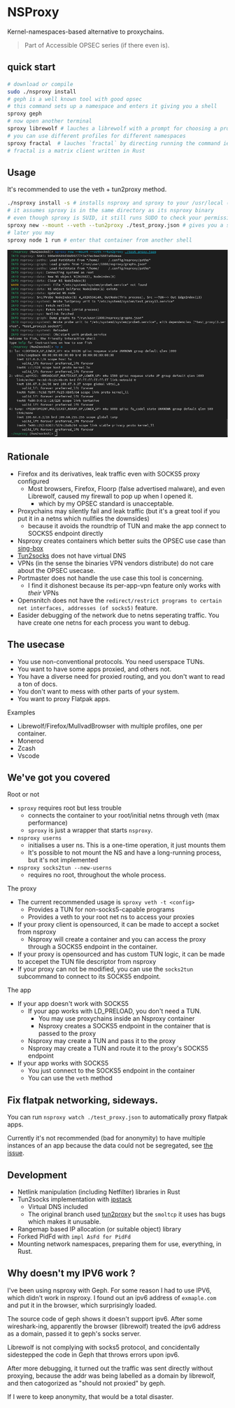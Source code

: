 # NSProxy

Kernel-namespaces-based alternative to proxychains.

> Part of Accessible OPSEC series (if there even is).

## quick start

```bash
# download or compile
sudo ./nsproxy install
# geph is a well known tool with good opsec
# this command sets up a namespace and enters it giving you a shell
sproxy geph
# now open another terminal
sproxy librewolf # lauches a librewolf with a prompt for choosing a profile
# you can use different profiles for different namespaces
sproxy fractal  # lauches `fractal` by directing running the command ie not using flatpak
# fractal is a matrix client written in Rust
```

## Usage

It's recommended to use the veth + tun2proxy method.

```bash
./nsproxy install -s # installs nsproxy and sproxy to your /usr/local (requires root) and makes sproxy suid
# it assumes sproxy is in the same directory as its nsproxy binary
# even though sproxy is SUID, it still runs SUDO to check your permission
sproxy new --mount --veth --tun2proxy ./test_proxy.json # gives you a shell inside a proxied container
# later you may
sproxy node 1 run # enter that container from another shell
```

![](./pic.png)

## Rationale

- Firefox and its derivatives, leak traffic even with SOCKS5 proxy configured
    - Most browsers, Firefox, Floorp (false advertised malware), and even Librewolf, caused my firewall to pop up when I opened it.
        - which by my OPSEC standard is unacceptable.
- Proxychains may silently fail and leak traffic (but it's a great tool if you put it in a netns which nullfies the downsides)
    - because it avoids the roundtrip of TUN and make the app connect to SOCKS5 endpoint directly
- Nsproxy creates containers which better suits the OPSEC use case than [sing-box](https://github.com/SagerNet/sing-box)
- [Tun2socks](https://github.com/xjasonlyu/tun2socks) does not have virtual DNS
- VPNs (in the sense the binaries VPN vendors distribute) do not care about the OPSEC usecase.
- Portmaster does not handle the use case this tool is concerning.
    - I find it dishonest because its per-app-vpn feature only works with *their* VPNs
- Opensnitch does not have the `redirect/restrict programs to certain net interfaces, addresses (of socks5)` feature.
- Easider debugging of the network due to netns seperating traffic. You have create one netns for each process you want to debug.

## The usecase

- You use non-conventional protocols. You need userspace TUNs.
- You want to have some apps proxied, and others not.
- You have a diverse need for proxied routing, and you don't want to read a ton of docs.
- You don't want to mess with other parts of your system.
- You want to proxy Flatpak apps.

Examples

- Librewolf/Firefox/MullvadBrowser with multiple profiles, one per container.
- Monerod
- Zcash
- Vscode

## We've got you covered

Root or not

- `sproxy` requires root but less trouble
    - connects the container to your root/initial netns through veth (max performance)
    - `sproxy` is just a wrapper that starts `nsproxy`.
- `nsproxy userns`
    - initialises a user ns. This is a one-time operation, it just mounts them
    - It's possible to not mount the NS and have a long-running process, but it's not implemented
- `nsproxy socks2tun --new-userns`
    - requires no root, throughout the whole process.

The proxy

- The current recommended usage is `sproxy veth -t <config>`
    - Provides a TUN for non-socks5-capable programs
    - Provides a veth to your root net ns to access your proxies
- If your proxy client is opensourced, it can be made to accept a socket from nsproxy
    - Nsproxy will create a container and you can access the proxy through a SOCKS5 endpoint in the container.
- If your proxy is opensourced and has custom TUN logic, it can be made to accepet the TUN file descriptor from nsproxy
- If your proxy can not be modified, you can use the `socks2tun` subcommand to connect to its SOCKS5 endpoint.

The app

- If your app doesn't work with SOCKS5
    - If your app works with LD_PRELOAD, you don't need a TUN.
        - You may use proxychains inside an Nsproxy container
        - Nsproxy creates a SOCKS5 endpoint in the container that is passed to the proxy
    - Nsproxy may create a TUN and pass it to the proxy
    - Nsproxy may create a TUN and route it to the proxy's SOCKS5 endpoint
- If your app works with SOCKS5
    - You just connect to the SOCKS5 endpoint in the container
    - You can use the `veth` method

## Fix flatpak networking, sideways.

You can run `nsproxy watch ./test_proxy.json` to automatically proxy flatpak apps.

Currently it's not recommended (bad for anonymity) to have multiple instances of an app because the data could not be segregated, see [the issue](https://github.com/flatpak/flatpak/issues/1170).

## Development

- Netlink manipulation (including Netfilter) libraries in Rust
- Tun2socks implementation with [ipstack](https://github.com/narrowlink/ipstack)
    - Virtual DNS included
    - The original branch used [tun2proxy](https://github.com/blechschmidt/tun2proxy) but the `smoltcp` it uses has bugs which makes it unusable.
- Rangemap based IP allocation (or suitable object) library
- Forked PidFd with `impl AsFd for PidFd`
- Mounting network namespaces, preparing them for use, everything, in Rust.

## Why doesn't my IPV6 work ?

I've been using nsproxy with Geph. For some reason I had to use IPV6, which didn't work in nsproxy. I found out an ipv6 address of `exmaple.com` and put it in the browser, which surprisingly loaded.

The source code of geph shows it doesn't support ipv6. After some wireshark-ing, apparently the browser (librewolf) treated the ipv6 address as a domain, passed it to geph's socks server.

Librewolf is not complying with socks5 protocol, and concidentally sidestepped the code in Geph that throws errors upon ipv6.

After more debugging, it turned out the traffic was sent directly without proxying, because the addr was being labelled as a domain by librewolf, and then catogorized as "should not proxied" by geph.

If I were to keep anonymity, that would be a total disaster.
